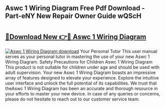 ## Aswc 1 Wiring Diagram Free Pdf Download - Part-eNY New Repair Owner Guide wQScH

# <h2><a href="http://dfke5yq.blite.top/?on=Aswc+1+Wiring+Diagram">🔗Download New 👉🔴 Aswc 1 Wiring Diagram</a></h2>

[![Aswc 1 Wiring Diagram download](https://i.imgur.com/lujVjoI.png)](http://dfke5yq.blite.top/?on=Aswc+1+Wiring+Diagram)
Your Personal Tutor This user manual serves as your personal tutor in mastering the use of your new Aswc 1 Wiring Diagram. Safety Precautions for Children Aswc 1 Wiring Diagram This product is not suitable for children under age and should be used with adult supervision. Your new Aswc 1 Wiring Diagram boasts an impressive array of features designed to elevate your experience. Explore the intuitive user interface and unlock the full potential of its capabilities. We trust that theAswc 1 Wiring Diagram has been an accurate and thorough resource in your efforts to master your new device. In case of any queries or concerns, please do not hesitate to reach out to our customer service team.
